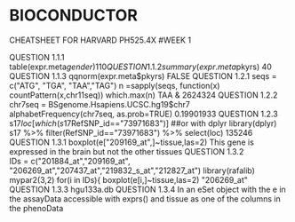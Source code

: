# BIOCONDUCTOR
CHEATSHEET FOR HARVARD PH525.4X
#WEEK 1

QUESTION 1.1.1
table(expr.meta$gender)
110
QUESTION 1.1.2
summary(expr.meta$pkyrs)
40
QUESTION 1.1.3
qqnorm(expr.meta$pkyrs)
FALSE
QUESTION 1.2.1
seqs = c("ATG", "TGA", "TAA","TAG")
n =sapply(seqs, function(x) countPattern(x,chr11seq))
which.max(n)
TAA & 2624324
QUESTION 1.2.2
chr7seq = BSgenome.Hsapiens.UCSC.hg19$chr7
alphabetFrequency(chr7seq, as.prob=TRUE)
0.19901933
QUESTION 1.2.3  
s17$loc[which(s17$RefSNP_id=="73971683")]
##or with dplyr
library(dplyr)
s17 %>% filter(RefSNP_id=="73971683") %>% select(loc)
135246
QUESTION 1.3.1
boxplot(e["209169_at",]~tissue,las=2)
This gene is expressed in the brain but not the other tissues 
QUESTION 1.3.2  
IDs = c("201884_at","209169_at", "206269_at","207437_at","219832_s_at","212827_at")
library(rafalib)
mypar2(3,2)
for(i in IDs){
 boxplot(e[i,]~tissue,las=2)
"206269_at" 
QUESTION 1.3.3
hgu133a.db 
QUESTION 1.3.4
 In an eSet object with the e in the assayData accessible with exprs() and tissue as one of the columns in the phenoData
 

